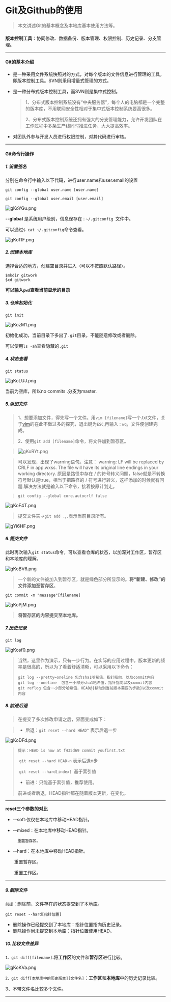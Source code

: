 

# Git及Github的使用

> 本文讲述Git的基本概念及本地库基本使用方法等。

####  

**版本控制工具**：协同修改、数据备份、版本管理、权限控制、历史记录、分支管理。

---



#### Git的基本介绍

- 是一种采用文件系统快照对的方式，对每个版本的文件信息进行管理的工具，即版本控制工具。SVN则采用增量式管理的方式。

- 是一种分布式版本控制工具，而SVN则是集中式控制。

  > 1、分布式版本控制系统没有“中央服务器”，每个人的电脑都是一个完整的版本库，不用联网安全性相对于集中式版本控制系统要高很多。
  >
  > 2、分布式版本控制系统还拥有强大的分支管理能力，允许开发团队在工作过程中多条生产线同时推进任务，大大提高效率。

- 对团队外参与开发人员进行权限控制，对其代码进行审核。

---

#### Git命令行操作

##### 1.设置签名

分别在命令行中输入以下代码，进行user.name和user.email的设置

`git config --global user.name [user.name]`

`git config --global user.email [user.email]`

![gKoYGu.png](https://t1.picb.cc/uploads/2019/11/04/gKoYGu.png)

**--global** 是系统用户级别，信息保存在`：~/.gitconfig `文件中。

可以通过`$ cat ~/.gitconfig`命令查看。

![gKoTlF.png](https://t1.picb.cc/uploads/2019/11/04/gKoTlF.png)

##### 2.创建本地库

选择合适的地方，创建空目录并进入（可以不按照默认路径）。

```git
$mkdir gitwork
$cd gitwork
```

**可以输入`pwd`查看当前显示的目录**

##### 3.仓库初始化

`git init`

![gKozM1.png](https://t1.picb.cc/uploads/2019/11/04/gKozM1.png)

初始化成功，当前目录下多出了`.git`目录，不能随意修改或者删除。

可以使用`ls -ah`查看隐藏的`.git`

##### 4.状态查看

`git status`

![gKoLUJ.png](https://t1.picb.cc/uploads/2019/11/04/gKoLUJ.png)

当前为空库，所以no commits .分支为master.

##### 5.添加文件



> 1、想要添加文件，得先写一个文件。用`vim [filename]`写一个.txt文件，关于[vim](https://www.cnblogs.com/itech/archive/2009/04/17/1438439.html)的在此不做过多的探究，退出键为`ESC`,再输入`：wq`，文件便创建完成。
>
> 2、使用`git add [filename]`命令，将文件加到暂存区。

>![gKoRYt.png](https://t1.picb.cc/uploads/2019/11/04/gKoRYt.png)

> 可以发现，出现了warning语句。注意：
> warning: LF will be replaced by CRLF in app.wxss.
> The file will have its original line endings in your working directory.
> 原因是路径中存在 / 的符号转义问题，false就是不转换符号默认是true，相当于把路径的 / 符号进行转义，这样添加的时候就有问题.解决方法就是输入以下命令，接着按原计划走。

> `git config --global core.autocrlf false`

![gKoF4T.png](https://t1.picb.cc/uploads/2019/11/04/gKoF4T.png)

> 提交文件夹->`git add .`,`.`表示当前目录所有。

<img src="https://t1.picb.cc/uploads/2019/11/05/gYi6HF.png" alt="gYi6HF.png" border="0" />

##### 6.提交文件

此时再次输入`git status`命令，可以查看仓库的状态，以加深对工作区，暂存区和本地库的理解。

![gKoBV6.png](https://t1.picb.cc/uploads/2019/11/04/gKoBV6.png)

> 一个新的文件被加入到暂存区，就是绿色部分所显示的。**将“新建、修改”的文件添加至暂存区**。

`git commit -m "message"[filename]`

![gKoPjM.png](https://t1.picb.cc/uploads/2019/11/04/gKoPjM.png)

> **将暂存区的内容提交至本地库。**

##### 7.历史记录

`git log`

![gKosf0.png](https://t1.picb.cc/uploads/2019/11/04/gKosf0.png)

> 当然，这里作为演示，只有一步行为。在实际的应用过程中，版本更新的频率是很高的，所以为了看着舒适清晰，可以采用以下命令：
>
> ```git
> git log --pretty=oneline 包含sha1哈希值，指针指向，以及commit内容
> git log --oneline  包含一小部分sha1哈希值，指针指向以及commit内容
> git reflog 包含一小部分哈希值，HEAD@{移动到当前版本需要的步数}以及commit内容
> ```

##### 8.前进后退

> 在提交了多次修改申请之后，界面变成如下：

> - 后退：`git reset --hard HEAD^` 表示后退一步

![gKoDFd.png](https://t1.picb.cc/uploads/2019/11/04/gKoDFd.png)

>   `提示：HEAD is now at f435d69 commit youfirst.txt`
>
> ​	`git reset --hard HEAD~n` 表示后退n步
>
> ​	`git reset --hard[index] `基于索引值
>
> - 前进：只能基于索引值，推荐使用。
>
> 前进或者后退，HEAD指针都在随着版本更新，在变化。

---

**reset三个参数的对比**

- --soft:仅仅在本地库中移动HEAD指针。

- --mixed：在本地库中移动HEAD指针。

   		重置暂存区。

- --hard：在本地库中移动HEAD指针。

  ​		重置暂存区。

  ​		重置工作区。

---

##### 9.删除文件

`前提`：删除前，文件存在的状态提交到了本地库。

`git reset --hard[指针位置]`

- 删除操作已经提交到了本地库：指针位置指向历史记录。
- 删除操作尚未提交到本地库：指针位置使用HEAD。

##### 10.比较文件差异

`1、git diff[filename]`:将**工作区**的文件和**暂存区**进行比较。

![gKoKVa.png](https://t1.picb.cc/uploads/2019/11/04/gKoKVa.png)

`2、git diff[本地库中的历史版本][文件名]`：**工作区**和**本地库**中的历史记录比较。

3、不带文件名比较多个文件。

---

